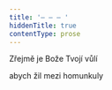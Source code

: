 ```yaml
---
title: '– – – '
hiddenTitle: true
contentType: prose
---
```


Zřejmě je Bože Tvojí vůlí

abych žil mezi homunkuly
